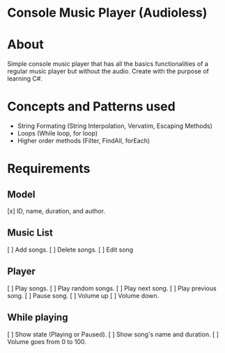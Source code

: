 # Console Music Player (Audioless)

# About

Simple console music player that has all the basics functionalities of a regular music player but without the audio. Create with the purpose of learning C#.

# Concepts and Patterns used

* String Formating (String Interpolation, Vervatim, Escaping Methods)
* Loops (While loop, for loop)
* Higher order methods (Filter, FindAll, forEach)

# Requirements

## Model

[x] ID, name, duration, and author.

## Music List

[ ] Add songs.
[ ] Delete songs.
[ ] Edit song

## Player

[ ] Play songs.
[ ] Play random songs.
[ ] Play next song.
[ ] Play previous song.
[ ] Pause song.
[ ] Volume up
[ ] Volume down.

## While playing

[ ] Show state (Playing or Paused).
[ ] Show song's name and duration.
[ ] Volume goes from 0 to 100.